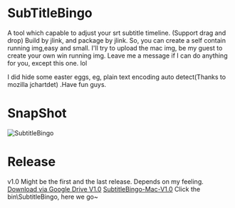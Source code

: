 # SubTitleBingo
A tool which capable to  adjust your srt subtitle timeline. (Support drag and drop)
Build by jlink, and package by jlink. So, you can create a self contain running img,easy and small.
I'll try to upload the mac img, be my guest to create your own win running img. Leave me a message if I can do anything for you, except
 this one. lol

I did hide some easter eggs, eg, plain text encoding auto detect(Thanks to mozilla jchartdet) .Have fun guys.

# SnapShot

![SubtitleBingo](https://user-images.githubusercontent.com/20728002/62832913-8ece0d80-bc68-11e9-87dd-d942b053620f.png)

# Release
v1.0
Might be the first and the last release. Depends on my feeling.
[Download via Google Drive V1.0](https://drive.google.com/file/d/12PEr7OJHRhQWEF6AkP8pEiGsEi7tIJ2W/view?usp=sharing)
[SubtitleBingo-Mac-V1.0](https://github.com/kevin-lucifer/SubTitleBingo/releases/download/1.0/SubtitleBingo.zip)
Click the bin\SubtitleBingo, here we go~